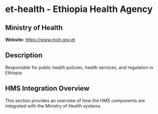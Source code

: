 # et-health - Ethiopia Health Agency

## Ministry of Health

**Website:** https://www.moh.gov.et

## Description

Responsible for public health policies, health services, and regulation in Ethiopia

## HMS Integration Overview

This section provides an overview of how the HMS components are integrated with the Ministry of Health systems.
